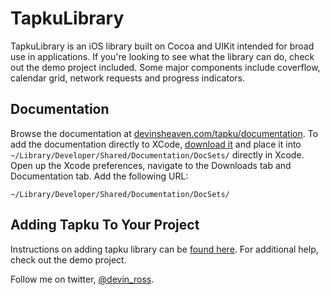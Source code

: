 TapkuLibrary
============
TapkuLibrary is an iOS library built on Cocoa and UIKit intended for broad use in applications. If you're looking to see what the library can do, check out the demo project included. Some major components include coverflow, calendar grid, network requests and progress indicators.

## Documentation
Browse the documentation at [devinsheaven.com/tapku/documentation](http://devinsheaven.com/tapku/documentation/). To add the documentation directly to XCode, [download it](http://devinsheaven.com/tapku/documentation/docset.zip) and place it into `~/Library/Developer/Shared/Documentation/DocSets/` directly in Xcode. Open up the Xcode preferences, navigate to the Downloads tab and Documentation tab. Add the following URL:

	~/Library/Developer/Shared/Documentation/DocSets/

## Adding Tapku To Your Project 
Instructions on adding tapku library can be [found here](https://github.com/devinross/tapkulibrary/wiki/Adding-Tapku-to-Your-Project-in-XCode-4). For additional help, check out the demo project.


Follow me on twitter, [@devin_ross](http://twitter.com/devin_ross).
